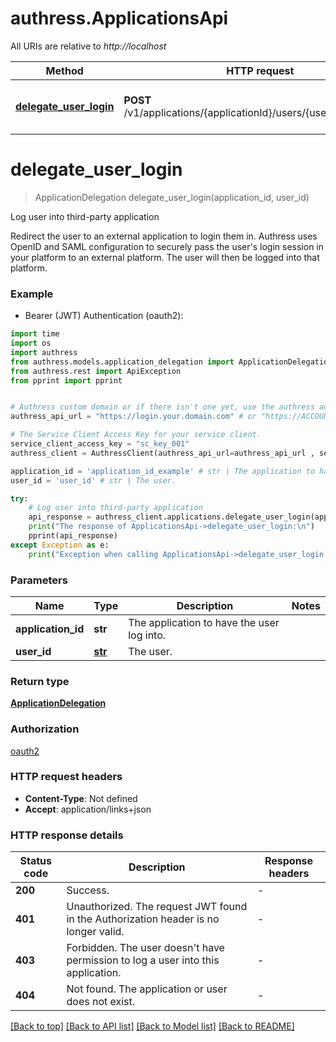 # authress.ApplicationsApi

All URIs are relative to *http://localhost*

Method | HTTP request | Description
------------- | ------------- | -------------
[**delegate_user_login**](ApplicationsApi.md#delegate_user_login) | **POST** /v1/applications/{applicationId}/users/{userId}/delegation | Log user into third-party application


# **delegate_user_login**
> ApplicationDelegation delegate_user_login(application_id, user_id)

Log user into third-party application

Redirect the user to an external application to login them in. Authress uses OpenID and SAML configuration to securely pass the user's login session in your platform to an external platform. The user will then be logged into that platform.

### Example

* Bearer (JWT) Authentication (oauth2):
```python
import time
import os
import authress
from authress.models.application_delegation import ApplicationDelegation
from authress.rest import ApiException
from pprint import pprint


# Authress custom domain or if there isn't one yet, use the authress account specific url
authress_api_url = "https://login.your.domain.com" # or "https://ACCOUNT_ID.api.authress.io"

# The Service Client Access Key for your service client.
service_client_access_key = "sc_key_001"
authress_client = AuthressClient(authress_api_url=authress_api_url , service_client_access_key=service_client_access_key)

application_id = 'application_id_example' # str | The application to have the user log into.
user_id = 'user_id' # str | The user.

try:
    # Log user into third-party application
    api_response = authress_client.applications.delegate_user_login(application_id, user_id)
    print("The response of ApplicationsApi->delegate_user_login:\n")
    pprint(api_response)
except Exception as e:
    print("Exception when calling ApplicationsApi->delegate_user_login: %s\n" % e)
```



### Parameters

Name | Type | Description  | Notes
------------- | ------------- | ------------- | -------------
 **application_id** | **str**| The application to have the user log into. |
 **user_id** | [**str**](.md)| The user. |

### Return type

[**ApplicationDelegation**](ApplicationDelegation.md)

### Authorization

[oauth2](../README.md#oauth2)

### HTTP request headers

 - **Content-Type**: Not defined
 - **Accept**: application/links+json

### HTTP response details
| Status code | Description | Response headers |
|-------------|-------------|------------------|
**200** | Success. |  -  |
**401** | Unauthorized. The request JWT found in the Authorization header is no longer valid. |  -  |
**403** | Forbidden. The user doesn&#39;t have permission to log a user into this application. |  -  |
**404** | Not found. The application or user does not exist. |  -  |

[[Back to top]](#) [[Back to API list]](../README.md#documentation-for-api-endpoints) [[Back to Model list]](../README.md#documentation-for-models) [[Back to README]](../README.md)


